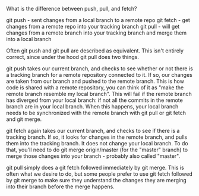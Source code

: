 What is the difference between push, pull, and fetch?

git push - sent changes from a local branch to a remote repo
git fetch - get changes from a remote repo into your tracking branch
git pull - will get changes from a remote branch into your tracking branch and merge them into a local branch

Often git push and git pull are described as equivalent. This isn't entirely correct, since under the hood git pull 
does two things. 

git push takes our current branch, and checks to see whether or not there is a tracking branch for a remote repository 
connected to it. If so, our changes are taken from our branch and pushed to the remote branch. This is how code is shared 
with a remote repository, you can think of it as "make the remote branch resemble my local branch". This will fail if the 
remote branch has diverged from your local branch: if not all the commits in the remote branch are in your local branch. 
When this happens, your local branch needs to be synchronized with the remote branch with git pull or git fetch and git merge.

git fetch again takes our current branch, and checks to see if there is a tracking branch. If so, it looks for changes in the 
remote branch, and pulls them into the tracking branch. It does not change your local branch. To do that, you'll need to do 
git merge origin/master (for the "master" branch) to merge those changes into your branch - probably also called "master".

git pull simply does a git fetch followed immediately by git merge. This is often what we desire to do, but some people 
prefer to use git fetch followed by git merge to make sure they understand the changes they are merging into their branch 
before the merge happens.
